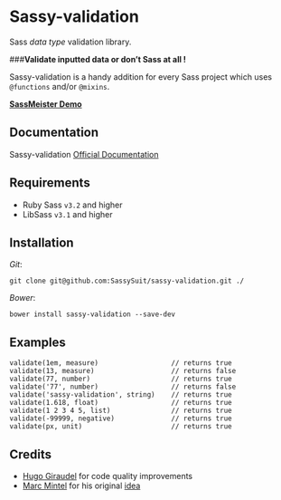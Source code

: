 # Sassy-validation 

Sass _data type_ validation library.

###__Validate inputted data or don’t Sass at all !__

Sassy-validation is a handy addition for every Sass project which uses `@functions` and/or `@mixins`. 

[__SassMeister Demo__](http://sassmeister.com/gist/cad7bc024664d2e4e15d)

## Documentation

Sassy-validation [Official Documentation](http://sassysuit.github.io/sassy-validation)

## Requirements

* Ruby Sass `v3.2` and higher 
* LibSass `v3.1` and higher

## Installation

_Git_:

    git clone git@github.com:SassySuit/sassy-validation.git ./

_Bower_:

    bower install sassy-validation --save-dev

## Examples

    validate(1em, measure)                  // returns true
    validate(13, measure)                   // returns false
    validate(77, number)                    // returns true
    validate('77', number)                  // returns false
    validate('sassy-validation', string)    // returns true
    validate(1.618, float)                  // returns true
    validate(1 2 3 4 5, list)               // returns true
    validate(-99999, negative)              // returns true
    validate(px, unit)                      // returns true

## Credits

* [Hugo Giraudel](http://hugogiraudel.com/) for code quality improvements
* [Marc Mintel](https://twitter.com/marcmintel) for his original [idea](https://medium.com/@marcmintel/validating-parameters-in-sass-a0cac60c6222
)
